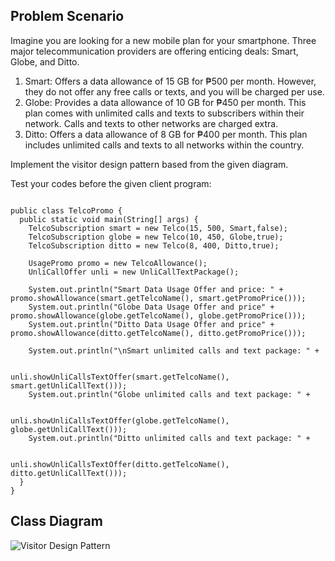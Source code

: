 ## Problem Scenario

Imagine you are looking for a new mobile plan for your smartphone. Three major telecommunication providers are offering enticing deals: Smart, Globe, and Ditto.
<ol>
  <li>Smart: Offers a data allowance of 15 GB for ₱500 per month. However, they do not offer any free calls or texts, and you will be charged per use. </li>
  <li>Globe: Provides a data allowance of 10 GB for ₱450 per month. This plan comes with unlimited calls and texts to subscribers within their network. Calls and texts to other networks are charged extra.</li>
  <li>Ditto: Offers a data allowance of 8 GB for ₱400 per month. This plan includes unlimited calls and texts to all networks within the country. </li>
</ol>
  
Implement the visitor design pattern based from the given diagram.

Test your codes before the given client program:

<pre><code>
public class TelcoPromo {
  public static void main(String[] args) {
    TelcoSubscription smart = new Telco(15, 500, Smart,false);
    TelcoSubscription globe = new Telco(10, 450, Globe,true);
    TelcoSubscription ditto = new Telco(8, 400, Ditto,true);

    UsagePromo promo = new TelcoAllowance();
    UnliCallOffer unli = new UnliCallTextPackage();    

    System.out.println("Smart Data Usage Offer and price: " + promo.showAllowance(smart.getTelcoName(), smart.getPromoPrice()));
    System.out.println("Globe Data Usage Offer and price" + promo.showAllowance(globe.getTelcoName(), globe.getPromoPrice()));
    System.out.println("Ditto Data Usage Offer and price" + promo.showAllowance(ditto.getTelcoName(), ditto.getPromoPrice()));

    System.out.println("\nSmart unlimited calls and text package: " +

                                  unli.showUnliCallsTextOffer(smart.getTelcoName(), smart.getUnliCallText()));
    System.out.println("Globe unlimited calls and text package: " +

                                  unli.showUnliCallsTextOffer(globe.getTelcoName(), globe.getUnliCallText()));
    System.out.println("Ditto unlimited calls and text package: " +

                                   unli.showUnliCallsTextOffer(ditto.getTelcoName(), ditto.getUnliCallText()));
  }
}
</code></pre>

## Class Diagram
![Visitor Design Pattern](https://github.com/RonanSoriano/visitorPattern/assets/142371669/7c255679-b2a3-4826-9e1f-900d06eb896b)
